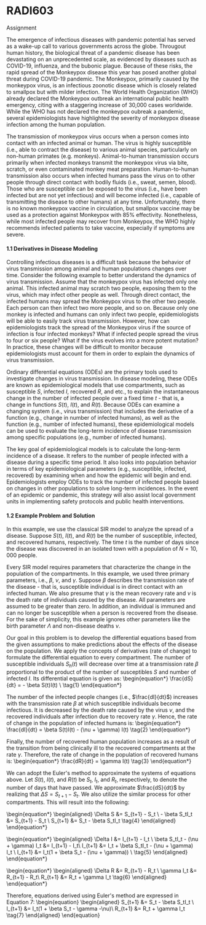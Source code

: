 # RADI603
Assignment

The emergence of infectious diseases with pandemic potential has served as a wake-up call to various governments across the globe. Througout human history, the biological threat of a pandemic disease has been devastating on an unprecedented scale, as evidenced by diseases such as COVID-19, influenza, and the bubonic plague. Because of these risks, the rapid spread of the Monkeypox disease this year has posed another global threat during COVID-19 pandemic. The Monkeypox, primarily caused by the monkeypox virus, is an infectious zoonotic disease which is closely related to smallpox but with milder infection. The World Health Organization (WHO) already declared the Monkeypox outbreak an international public health emergency, citing with a staggering increase of 30,000 cases worldwide. While the WHO has not declared the monkeypox oubreak a pandemic, several epidemiologists have highlighted the severity of monkeypox disease infection among the human population.

The transmission of monkeypox virus occurs when a person comes into contact with an infected animal or human. The virus is highly susceptible (i.e., able to contract the disease) to various animal species, particularly on non-human primates (e.g. monkeys). Animal-to-human transmission occurs primarily when infected monkeys transmit the monkeypox virus via bite, scratch, or even contaminated monkey meat preparation. Human-to-human transmission also occurs when infected humans pass the virus on to other people through direct contact with bodily fluids (i.e., sweat, semen, blood). Those who are susceptible can be exposed to the virus (i.e., have been infected but are not yet infectious) and will become infected (i.e., capable of transmitting the disease to other humans) at any time. Unfortunately, there is no known monkeypox vaccine in circulation, but smallpox vaccine may be used as a protection against Monkeypox with 85% effectivity. Nonetheless, while most infected people may recover from Monkeypox, the WHO highly recommends infected patients to take vaccine, especially if symptoms are severe.


#### 1.1 Derivatives in Disease Modeling

Controlling infectious diseases is a difficult task because the behavior of virus transmission among animal and human populations changes over time. Consider the following example to better understand the dynamics of virus transmission. Assume that the monkeypox virus has infected only one animal. This infected animal may scratch two people, exposing them to the virus, which may infect other people as well. Through direct contact, the infected humans may spread the Monkeypox virus to the other two people. Each person can then infect two more people, and so on. Because only one monkey is infected and humans can only infect two people, epidemiologists will be able to easily track virus transmission. However, how can epidemiologists track the spread of the Monkeypox virus if the source of infection is four infected monkeys? What if infected people spread the virus to four or six people? What if the virus evolves into a more potent mutation? In practice, these changes will be difficult to monitor because epidemiologists must account for them in order to explain the dynamics of virus transmission.  

Ordinary differential equations (ODEs) are the primary tools used to investigate changes in virus transmission. In disease modeling, these ODEs are known as epidemiological models that use compartments, such as susceptible $S$, infected $I$, recovered $R$, and etc., to explain the instantaneous change in the number of infected people over a fixed time $t$ - that is, a change in functions $S(t)$, $I(t)$, and $R(t)$. Because ODEs can examine a changing system (i.e., virus transmission) that includes the derivative of a function (e.g., change in number of infected humans), as well as the function (e.g., number of infected humans), these epidemiological models can be used to evaluate the long-term incidence of disease transmission among specific populations (e.g., number of infected humans). 

The key goal of epidemiological models is to calculate the long-term incidence of a disease. It refers to the number of people infected with a disease during a specific time period. It also looks into population behavior in terms of key epidemiological parameters (e.g., susceptible, infected, recovered) by examining when and how the epidemic will begin and end. Epidemiologists employ ODEs to track the number of infected people based on changes in other populations to solve long-term incidences. In the event of an epidemic or pandemic, this strategy will also assist local government units in implementing safety protocols and public health interventions. 

#### 1.2 Example Problem and Solution
In this example, we use the classical SIR model to analyze the spread of a disease. Suppose $S(t)$, $I(t)$, and $R(t)$ be the number of susceptible, infected, and recovered humans, respectively. The time $t$ is the number of days since the disease was discovered in an isolated town with a population of $N = 10,000$ people. 

Every SIR model requires parameters that characterize the change in the population of the compartments. In this example, we used three primary parameters, i.e., $\beta$, $\nu$, and $\gamma$. Suppose $\beta$ describes the transmission rate of the disease - that is, susceptible individual is in direct contact with an infected human. We also presume that $\gamma$ is the mean recovery rate and $\nu$ is the death rate of individuals caused by the disease. All parameters are assumed to be greater than zero. In addition, an individual is immuned and can no longer be susceptible when a person is recovered from the disease. For the sake of simplicity, this example ignores other parameters like the birth parameter $\Lambda$ and non-disease deaths $\nu$. 

Our goal in this problem is to develop the differential equations based from the given assumptions to make predictions about the effects of the disease on the population. We apply the concepts of derivatives (rate of change) to formulate the differential equation to every compartment. The number of susceptible individuals $S_h(t)$ will decrease over time at a transmission rate $\beta$ proportional to the product of the number of susceptibles $S$ and number of infected $I$. Its differential equation is given as:
\begin{equation*}
    \frac{dS}{dt} = - \beta S(t)I(t) \\
    \tag{1}
\end{equation*}

The number of the infected people changes (i.e., $\frac{dI}{dt}$) increases with the transmission rate $\beta$ at which susceptible individuals become infectious. It is decreased by the death rate caused by the virus $\nu$, and the recovered individuals after infection due to recovery rate $\gamma$. Hence, the rate of change in the population of infected humans is:
\begin{equation*}
    \frac{dI}{dt} = \beta S(t)I(t) - (\nu + \gamma) I(t)
    \tag{2}
\end{equation*}

Finally, the number of recovered human population increases as a result of the transition from being clinically ill to the recovered compartments at the rate $\gamma$. Therefore, the rate of change in the population of recovered humans is:
\begin{equation*}
    \frac{dR}{dt} =  \gamma I(t)
    \tag{3} 
\end{equation*}


We can adopt the Euler's method to approximate the systems of equations above. Let $S(t)$, $I(t)$, and $R(t)$ be $S_t$, $I_t$, and $R_t$, respectively, to denote the number of days that have passed. We approximate $\frac{dS}{dt}$ by realizing that $\Delta S = S_{t+1} - S_t$. We also utilize the similar process for other compartments. This will result into the following:

\begin{equation*}
\begin{aligned}
    \Delta S        &= S_{t+1} - S_t \\
    - \beta S_tI_t    &= S_{t+1} - S_t \\
    S_{t+1}         &= S_t - \beta S_tI_t
    \tag{4}
\end{aligned}
\end{equation*}

\begin{equation*}
\begin{aligned}
    \Delta I        &= I_{t+1} - I_t \\
    \beta S_tI_t - (\nu + \gamma) I_t  &= I_{t+1} - I_t\\
    I_{t+1} &= I_t + \beta S_tI_t - (\nu + \gamma) I_t \\
    I_{t+1} &= I_t(1 + \beta S_t - (\nu + \gamma)) \\
    \tag{5}
\end{aligned}
\end{equation*}


\begin{equation*}
\begin{aligned}
    \Delta R        &= R_{t+1} - R_t \\
    \gamma I_t  &= R_{t+1} - R_t\\
    R_{t+1} &= R_t + \gamma I_t
    \tag{6}
\end{aligned}
\end{equation*}

Therefore, equations derived using Euler's method are expressed in Equation 7:
\begin{equation}
\begin{aligned}
    S_{t+1}         &= S_t - \beta S_tI_t \\
    I_{t+1} &= I_t(1 + \beta S_t - \gamma -\nu)\\
    R_{t+1} &= R_t + \gamma I_t
    \tag{7}
\end{aligned}
\end{equation}
